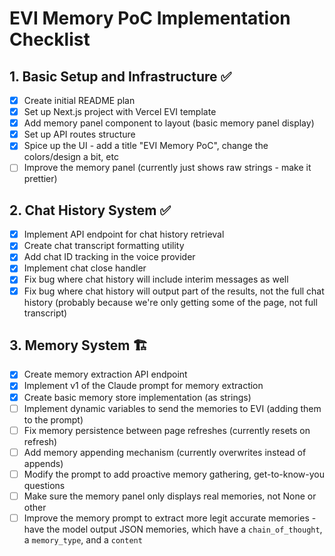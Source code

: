 # EVI Memory PoC Implementation Checklist

## 1. Basic Setup and Infrastructure ✅

- [x] Create initial README plan
- [x] Set up Next.js project with Vercel EVI template
- [x] Add memory panel component to layout (basic memory panel display)
- [x] Set up API routes structure
- [x] Spice up the UI - add a title "EVI Memory PoC", change the colors/design a bit, etc
- [ ] Improve the memory panel (currently just shows raw strings - make it prettier)

## 2. Chat History System ✅

- [x] Implement API endpoint for chat history retrieval
- [x] Create chat transcript formatting utility
- [x] Add chat ID tracking in the voice provider
- [x] Implement chat close handler
- [x] Fix bug where chat history will include interim messages as well
- [x] Fix bug where chat history will output part of the results, not the full chat history (probably because we're only getting some of the page, not full transcript)

## 3. Memory System 🏗️

- [x] Create memory extraction API endpoint
- [x] Implement v1 of the Claude prompt for memory extraction
- [x] Create basic memory store implementation (as strings)
- [ ] Implement dynamic variables to send the memories to EVI (adding them to the prompt)
- [ ] Fix memory persistence between page refreshes (currently resets on refresh)
- [ ] Add memory appending mechanism (currently overwrites instead of appends)
- [ ] Modify the prompt to add proactive memory gathering, get-to-know-you questions
- [ ] Make sure the memory panel only displays real memories, not None or other
- [ ] Improve the memory prompt to extract more legit accurate memories - have the model output JSON memories, which have a `chain_of_thought`, a `memory_type`, and a `content`